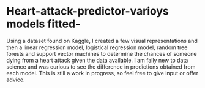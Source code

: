 # Heart-attack-predictor-varioys models fitted-

Using a dataset found on Kaggle, I created a few visual representations and then a linear regression model, logistical regression model, random tree forests and support vector machines to determine the chances of someone dying from a heart attack given the data available. 
I am faily new to data science and was curious to see the difference in predictions obtained from each model. This is still a work in progress, so feel free to give input or offer advice.
